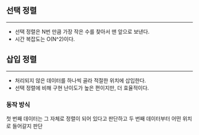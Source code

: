 ## 선택 정렬

---

- 선택 정렬은 N번 만큼 가장 작은 수를 찾아서 맨 앞으로 보낸다.
- 시간 복잡도는 O(N^2)이다.

## 삽입 정렬

---

- 처리되지 않은 데이터를 하나씩 골라 적절한 위치에 삽입한다.
- 선택 정렬에 비해 구현 난이도가 높은 편이지만, 더 효율적이다.

### 동작 방식
첫 번째 데이터는 그 자체로 정렬이 되어 있다고 판단하고 두 번째 데이터부터 어떤 위치로 들어갈지 판단
